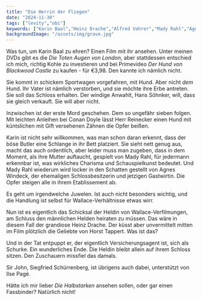 ```yaml
---
title: "Die Herrin der Fliegen"
date: "2024-11-30"
tags: ["levity","obi"]
keywords: ["Karin Baal","Heinz Drache","Alfred Vohrer","Mady Rahl","Agnes Windeck"]
backgroundImage: "/assets/img/grave.jpg"
---
```

Was tun, um Karin Baal zu ehren? Einen Film mit ihr ansehen. Unter meinen DVDs gibt es die *Die Toten Augen von London*, aber stattdessen entschied ich mich, richtig Kohle zu investieren und bei Primevideo *Der Hund von Blackwood Castle* zu kaufen - für €3,98. Den kannte ich nämlich nicht. 

Sie kommt in schickem Sportwagen vorgefahren, mit Hund. Aber nicht *dem* Hund. Ihr Vater ist nämlich verstorben, und sie möchte ihre Erbe antreten. Sie soll das Schloss erhalten. Der windige Anwahlt, Hans Söhnker, will, dass sie gleich verkauft. Sie will aber nicht. 

Inzwischen ist der erste Mord geschehen. Dem so ungefähr sieben folgen. Mit leichten Anleihen bei Conan Doyle lässt Herr Reinecker einen Hund mit küntslichen mit Gift versehenen Zähnen die Opfer beißen.

Karin ist nicht sehr willkommen, was man schon daran erkennt, dass der böse Butler eine Schlange in ihr Bett platziert.
Sie sieht nett genug aus, macht das auch ordentlich, aber leider muss man zugeben, dass in dem Moment, als ihre Mutter auftaucht, gespielt von Mady Rahl, für jedermann erkennbar ist, was wirkliches Charisma und Schauspielkunst bedeutet. Und Mady Rahl wiederum wird locker in den Schatten gestellt von Agnes Windeck, der ehemaligen Schlossbesitzerin und jetzigen Gastwirtin. Die Opfer steigen alle in ihrem Etablissement ab. 

Es geht um irgendwelche Juwelen. Ist auch nicht besonders wichtig, und die Handlung ist selbst für Wallace-Verhältnisse etwas wirr.

Nun ist es eigentlich das Schicksal der Heldin von Wallace-Verfilmungen, am Schluss den männlichen Helden heiraten zu müssen. Das wäre in diesem Fall der grandiose Heinz Drache. Der küsst aber unvermittelt mitten im Film plötzlich die Geliebte von Horst Tappert. Was ist das?

Und in der Tat entpuppt er, der eigentlich Versicherungsagent ist, sich als Schurke. Ein wunderliches Ende. Die Heldin bleibt allein auf ihrem Schloss sitzen. Den Zuschauern missfiel das damals. 

Sir John, Siegfried Schürrenberg, ist übrigens auch dabei, unterstützt von Ilse Pagé. 

Hätte ich mir lieber *Die Halbstarken* ansehen sollen, oder gar einen Fassbinder? Natürlich nicht!